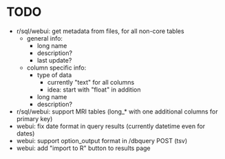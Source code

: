 # TODO

  * r/sql/webui: get metadata from files, for all non-core tables
    * general info:
      * long name
      * description?
      * last update?
    * column specific info:
      * type of data
        * currently "text" for all columns
        * idea: start with "float" in addition
      * long name
      * description?
  * r/sql/webui: support MRI tables (long_* with one additional columns for primary key)
  * webui: fix date format in query results (currently datetime even for dates)
  * webui: support option_output format in /dbquery POST (tsv)
  * webui: add "import to R" button to results page
  
